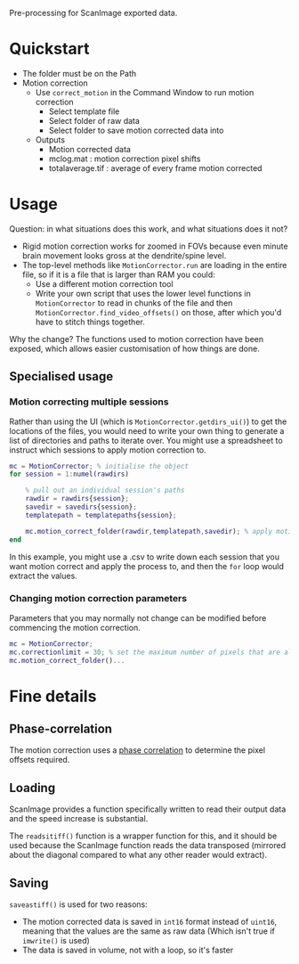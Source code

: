 
Pre-processing for ScanImage exported data.

# Quickstart
- The folder must be on the Path
- Motion correction
  - Use `correct_motion` in the Command Window to run motion correction
    - Select template file
    - Select folder of raw data
    - Select folder to save motion corrected data into
  - Outputs
    - Motion corrected data
    - mclog.mat : motion correction pixel shifts
    - totalaverage.tif : average of every frame motion corrected

# Usage
Question: in what situations does this work, and what situations does it not?
- Rigid motion correction works for zoomed in FOVs because even minute brain movement looks gross at the dendrite/spine level.
- The top-level methods like `MotionCorrector.run` are loading in the entire file, so if it is a file that is larger than RAM you could:
  - Use a different motion correction tool
  - Write your own script that uses the lower level functions in `MotionCorrector` to read in chunks of the file and then `MotionCorrector.find_video_offsets()` on those, after which you'd have to stitch things together.

Why the change? The functions used to motion correction have been exposed, which allows easier customisation of how things are done.

## Specialised usage
### Motion correcting multiple sessions
Rather than using the UI (which is `MotionCorrector.getdirs_ui()`) to get the locations of the files, you would need to write your own thing to generate a list of directories and paths to iterate over. You might use a spreadsheet to instruct which sessions to apply motion correction to.

```matlab
mc = MotionCorrector; % initialise the object
for session = 1:numel(rawdirs)

    % pull out an individual session's paths
    rawdir = rawdirs{session};
    savedir = savedirs{session};
    templatepath = templatepaths{session};

    mc.motion_correct_folder(rawdir,templatepath,savedir); % apply motion correction onto a session
end
```

In this example, you might use a .csv to write down each session that you want motion correct and apply the process to, and then the `for` loop would extract the values.

### Changing motion correction parameters
Parameters that you may normally not change can be modified before commencing  the motion correction.
```matlab
mc = MotionCorrector;
mc.correctionlimit = 30; % set the maximum number of pixels that are allowed to be moved
mc.motion_correct_folder()...
```


# Fine details
## Phase-correlation
The motion correction uses a [phase correlation](https://en.wikipedia.org/wiki/Phase_correlation) to determine the pixel offsets required.

## Loading
ScanImage provides a function specifically written to read their output data and the speed increase is substantial.

The `readsitiff()` function is a wrapper function for this, and it should be used because the ScanImage function reads the data transposed (mirrored about the diagonal compared to what any other reader would extract).

## Saving
`saveastiff()` is used for two reasons:
- The motion corrected data is saved in `int16` format instead of `uint16`, meaning that the values are the same as raw data (Which isn't true if `imwrite()` is used)
- The data is saved in volume, not with a loop, so it's faster
